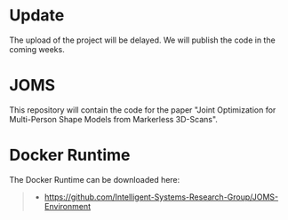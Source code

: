 # Update
The upload of the project will be delayed. We will publish the code in the coming weeks.

# JOMS
This repository will contain the code for the paper "Joint Optimization for Multi-Person Shape Models from Markerless 3D-Scans".

# Docker Runtime
The Docker Runtime can be downloaded here:

> - https://github.com/Intelligent-Systems-Research-Group/JOMS-Environment
